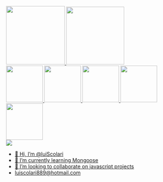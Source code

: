 
 <div>
  <a href="https://github.com/luiScolari">
  <img height="160em"  src="https://github-readme-stats.vercel.app/api?username=luisColari&show_icons=true&theme=dracula&include_all_commits=true&count_private=true"/>
  <img height="158em" src="https://github-readme-stats.vercel.app/api/top-langs/?username=luisColari&layout=compact&langs_count=7&theme=dracula"/>
 
 </div>
 
 
 <div> 
 <img height="100px" src="https://cdn.jsdelivr.net/gh/devicons/devicon/icons/html5/html5-original.svg" />
 <img height="100px" src="https://cdn.jsdelivr.net/gh/devicons/devicon/icons/css3/css3-original.svg" />
 <img height="100px" src="https://cdn.jsdelivr.net/gh/devicons/devicon/icons/javascript/javascript-original.svg" />
 <img height="100px" src="https://cdn.jsdelivr.net/gh/devicons/devicon/icons/mongodb/mongodb-original.svg" />
 <img height="100px" src="https://cdn.jsdelivr.net/gh/devicons/devicon/icons/nodejs/nodejs-original-wordmark.svg" />
 </div>
 
<div> <img src="https://img.shields.io/badge/Windows-0078D6?style=for-the-badge&logo=windows&logoColor=white" />
</div>
 
- 👋 Hi, I’m @luiScolari
- 🌱 I’m currently learning Mongoose
- 💞️ I’m looking to collaborate on javascript projects
- luiscolari889@hotmail.com

